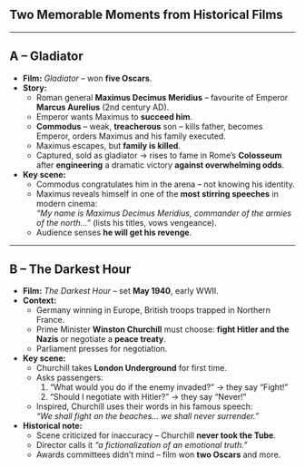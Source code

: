 ## **Two Memorable Moments from Historical Films**

---

## A – Gladiator

- **Film:** _Gladiator_ – won **five Oscars**.
- **Story:**
    - Roman general **Maximus Decimus Meridius** – favourite of Emperor **Marcus Aurelius** (2nd century AD).
    - Emperor wants Maximus to **succeed him**.
    - **Commodus** – weak, **treacherous** son – kills father, becomes Emperor, orders Maximus and his family executed.
    - Maximus escapes, but **family is killed**.
    - Captured, sold as gladiator → rises to fame in Rome’s **Colosseum** after **engineering** a dramatic victory **against overwhelming odds**.
- **Key scene:**
    - Commodus congratulates him in the arena – not knowing his identity.
    - Maximus reveals himself in one of the **most stirring speeches** in modern cinema:  
        _“My name is Maximus Decimus Meridius, commander of the armies of the north…”_ (lists his titles, vows vengeance).
    - Audience senses **he will get his revenge**.

---

## B – The Darkest Hour

- **Film:** _The Darkest Hour_ – set **May 1940**, early WWII.
- **Context:**
    - Germany winning in Europe, British troops trapped in Northern France.
    - Prime Minister **Winston Churchill** must choose: **fight Hitler and the Nazis** or negotiate a **peace treaty**.
    - Parliament presses for negotiation.
- **Key scene:**
    - Churchill takes **London Underground** for first time.
    - Asks passengers:
        1. “What would you do if the enemy invaded?” → they say “Fight!”
        2. “Should I negotiate with Hitler?” → they say “Never!”
    - Inspired, Churchill uses their words in his famous speech:  
        _“We shall fight on the beaches… we shall never surrender.”_
- **Historical note:**
    - Scene criticized for inaccuracy – Churchill **never took the Tube**.
    - Director calls it _“a fictionalization of an emotional truth.”_
    - Awards committees didn’t mind – film won **two Oscars** and more.